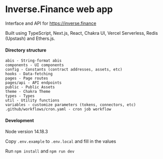 # Inverse.Finance web app

Interface and API for https://inverse.finance

Built using TypeScript, Next.js, React, Chakra UI, Vercel Serverless, Redis (Upstash) and Ethers.js.

#### Directory structure
```
abis - String-format abis
components - UI components
config - Constants (contract addresses, assets, etc)
hooks - Data-fetching
pages - Page routes
pages/api - API endpoints
public - Public Assets
theme - Chakra Theme
types - Types
util - Utility functions
variables - customize parameters (tokens, connectors, etc)
.github/workflows/cron.yaml - cron job workflow
```

#### Development

Node version 14.18.3

Copy `.env.example` to `.env.local` and fill in the values

Run `npm install` and `npm run dev`